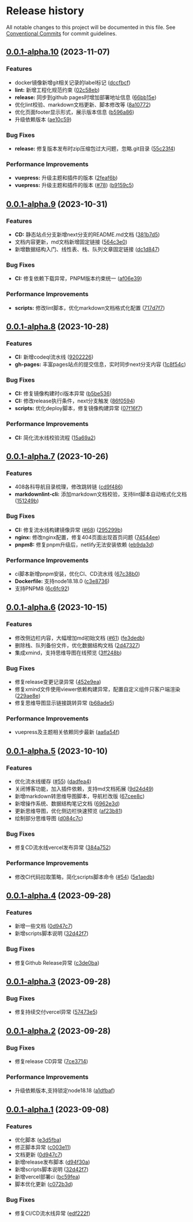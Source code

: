 # Release history

All notable changes to this project will be documented in this file. See [Conventional Commits](https://conventionalcommits.org) for commit guidelines.

<!-- #region recent-alpha -->

## [0.0.1-alpha.10](https://github.com/142vip/408CSFamily/compare/v0.0.1-alpha.9...v0.0.1-alpha.10) (2023-11-07)


### Features

* docker镜像新增git相关记录的label标记 ([dccfbcf](https://github.com/142vip/408CSFamily/commit/dccfbcfea64e2abd13cfb36ff5ea74fef2273c9f))
* **lint:** 新增工程化规范约束 ([02c58eb](https://github.com/142vip/408CSFamily/commit/02c58eb67227b356eff7b77b518b5037cb98a65b))
* **release:** 同步到github pages时增加部署地址信息 ([66bb15e](https://github.com/142vip/408CSFamily/commit/66bb15e944ec3b6a7c5247b35793adbf7c0227fe))
* 优化lint校验、markdown文档更新、脚本修改等 ([8a10772](https://github.com/142vip/408CSFamily/commit/8a10772cf95b746413b002da346b9a0a67218219))
* 优化页面footer显示形式，展示版本信息 ([b596a86](https://github.com/142vip/408CSFamily/commit/b596a867138014c19f8f9640a0a28cd73cc0d5b1))
* 升级依赖版本 ([ae10c59](https://github.com/142vip/408CSFamily/commit/ae10c590c3e86b998a5f6348f659a29bf565191a))


### Bug Fixes

* **release:** 修复版本发布时zip压缩包过大问题，忽略.git目录 ([55c23f4](https://github.com/142vip/408CSFamily/commit/55c23f412b46a2f00f881953112b09c017406715))


### Performance Improvements

* **vuepress:** 升级主题和插件的版本 ([2feaf6b](https://github.com/142vip/408CSFamily/commit/2feaf6b7bc67b4fab9404dbba000d8e43a084dd9))
* **vuepress:** 升级主题和插件的版本 ([#78](https://github.com/142vip/408CSFamily/issues/78)) ([b9159c5](https://github.com/142vip/408CSFamily/commit/b9159c5bea75adee6163a183c1ee57558b2504a6))

## [0.0.1-alpha.9](https://github.com/142vip/408CSFamily/compare/v0.0.1-alpha.8...v0.0.1-alpha.9) (2023-10-31)


### Features

* **CD:** 静态站点分支新增next分支的README.md文档 ([381b7d5](https://github.com/142vip/408CSFamily/commit/381b7d55a029cfe4b4fc390b4d3f1b3e4a48dda8))
* 文档内容更新，md文档新增固定链接 ([564c3e0](https://github.com/142vip/408CSFamily/commit/564c3e06d674d620de258de52f07435540f31abf))
* 新增数据结构入门、线性表、栈、队列文章固定链接 ([dc1d847](https://github.com/142vip/408CSFamily/commit/dc1d8479e4d417279945dd780125395ccefeab5a))


### Bug Fixes

* **CI:** 修复依赖下载异常，PNPM版本约束统一 ([af06e39](https://github.com/142vip/408CSFamily/commit/af06e39ed52c3b90c3caaa5b38b830726606a8bd))


### Performance Improvements

* **scripts:** 修改lint脚本，优化markdown文档格式化配置 ([717d7f7](https://github.com/142vip/408CSFamily/commit/717d7f7a093f504a744cedac169451c7b0567411))

## [0.0.1-alpha.8](https://github.com/142vip/408CSFamily/compare/v0.0.1-alpha.7...v0.0.1-alpha.8) (2023-10-28)


### Features

* **CI:** 新增codeql流水线 ([9202226](https://github.com/142vip/408CSFamily/commit/92022260251fda3aa5458d9a35de0eca35f02d93))
* **gh-pages:** 丰富pages站点的提交信息，实时同步next分支内容 ([1c8f54c](https://github.com/142vip/408CSFamily/commit/1c8f54cc34375792c63005d753ddadcb8603c8fe))


### Bug Fixes

* **CI:** 修复镜像构建时ci版本异常 ([b5be536](https://github.com/142vip/408CSFamily/commit/b5be53605a74249e6ddb0557774a18e1c220119e))
* **CI:** 修改release执行条件，next分支触发 ([86f0594](https://github.com/142vip/408CSFamily/commit/86f0594c4e5ccec4906857cc9bdba822ecd6066f))
* **scripts:** 优化deploy脚本，修复镜像构建异常 ([07f16f7](https://github.com/142vip/408CSFamily/commit/07f16f72cf63e443c25e3d07c19659c7daf917dc))


### Performance Improvements

* **CI:** 简化流水线校验流程 ([15a69a2](https://github.com/142vip/408CSFamily/commit/15a69a2c943f63b2b5f86acae599c9373c4c5ff6))

## [0.0.1-alpha.7](https://github.com/142vip/408CSFamily/compare/v0.0.1-alpha.6...v0.0.1-alpha.7) (2023-10-26)


### Features

* 408各科导航目录梳理，修改跳转链 ([cd9f486](https://github.com/142vip/408CSFamily/commit/cd9f486bfb3c4f058777102f4ec95d284eafe956))
* **markdownlint-cli:** 添加markdown文档校验，支持lint脚本自动格式化文档 ([151249b](https://github.com/142vip/408CSFamily/commit/151249bf2eda3c190b3b6c61cdcf5d4cc8c5b18c))


### Bug Fixes

* **CI:** 修复流水线构建镜像异常 ([#68](https://github.com/142vip/408CSFamily/issues/68)) ([295299b](https://github.com/142vip/408CSFamily/commit/295299b4b521dc2cc692013c9d0b23d5dc3c431b))
* **nginx:** 修改nginx配置，修复404页面出现首页问题 ([74544ee](https://github.com/142vip/408CSFamily/commit/74544ee6fe85f1c95d73b95f502050e452460b50))
* **pnpm8:** 修复pnpm升级后，netlify无法安装依赖 ([eb9da3d](https://github.com/142vip/408CSFamily/commit/eb9da3d2425a5bba56e8b7a9a5807397e8d14107))


### Performance Improvements

* ci脚本新增pnpm安装，优化CI、CD流水线 ([67c38b0](https://github.com/142vip/408CSFamily/commit/67c38b0564ba7388058ca896498bc26a7fb3e35f))
* **Dockerfile:** 支持node18.18.0 ([c3e8736](https://github.com/142vip/408CSFamily/commit/c3e87363551cd436774ebe2e08185a8126dbedb6))
* 支持PNPM8 ([6c6fc92](https://github.com/142vip/408CSFamily/commit/6c6fc92c40d8807288d12f657febad776090b160))

## [0.0.1-alpha.6](https://github.com/142vip/408CSFamily/compare/v0.0.1-alpha.5...v0.0.1-alpha.6) (2023-10-15)

### Features

- 修改侧边栏内容，大幅增加md初始文档 ([#61](https://github.com/142vip/408CSFamily/issues/61)) ([fe3dedb](https://github.com/142vip/408CSFamily/commit/fe3dedbc35068a8498ea106e944f963488bfb3c5))
- 删除栈、队列备份文件，优化数据结构文档 ([2d47327](https://github.com/142vip/408CSFamily/commit/2d473270cc5924d5333200f759e7ec212ee4e43f))
- 集成xmind，支持思维导图在线预览 ([3ff248b](https://github.com/142vip/408CSFamily/commit/3ff248b2cdb08313dbaae70eb9665dc9e4b529c1))

### Bug Fixes

- 修复release变更记录异常 ([452e9ea](https://github.com/142vip/408CSFamily/commit/452e9ead6d7a61d0add18235f81011cf7decdf88))
- 修复xmind文件使用viewer依赖构建异常，配置自定义组件只客户端渲染 ([229ae8e](https://github.com/142vip/408CSFamily/commit/229ae8e41c8540e0b5e1297ac0d19907997f5209))
- 修复思维导图显示链接跳转异常 ([b68ade5](https://github.com/142vip/408CSFamily/commit/b68ade5005e89861172c9be1b0e5a9b5a741e464))

### Performance Improvements

- vuepress及主题相关依赖同步最新 ([aa6a54f](https://github.com/142vip/408CSFamily/commit/aa6a54f5a9ec1f4c3313350275415b983c7d84ee))

## [0.0.1-alpha.5](https://github.com/142vip/408CSFamily/compare/v0.0.1-alpha.4...v0.0.1-alpha.5) (2023-10-10)

### Features

- 优化流水线缓存 ([#55](https://github.com/142vip/408CSFamily/issues/55)) ([dadfea4](https://github.com/142vip/408CSFamily/commit/dadfea48ce9da2632044bb75a186cb774fcbd805))
- 关闭博客功能，加入插件依赖，支持md文档拓展 ([9d24d49](https://github.com/142vip/408CSFamily/commit/9d24d49669768fe0c40f1362ef06110e6fd14f68))
- 新增markdown转思维导图脚本，导航栏改版 ([67cee8c](https://github.com/142vip/408CSFamily/commit/67cee8cbc70ba030e47f2b2a4b3299e760468d49))
- 新增操作系统、数据结构笔记文档 ([6962e3d](https://github.com/142vip/408CSFamily/commit/6962e3d48be173733c818cbc69302a338659d03c))
- 更新思维导图，优化侧边栏快速预览 ([af23b81](https://github.com/142vip/408CSFamily/commit/af23b81246144f545e337f83cfa2bed65dfe6daf))
- 绘制部分思维导图 ([d084c7c](https://github.com/142vip/408CSFamily/commit/d084c7c12d1a62bcf685cc54a23a28d3cdb4abf8))

### Bug Fixes

- 修复CD流水线vercel发布异常 ([384a752](https://github.com/142vip/408CSFamily/commit/384a7524744f4605487d3c2d4ded2e1bef6ae03d))

### Performance Improvements

- 修改CI代码拉取策略，简化scripts脚本命令 ([#54](https://github.com/142vip/408CSFamily/issues/54)) ([5e1aedb](https://github.com/142vip/408CSFamily/commit/5e1aedbd463fcd265c8641270ae65429481fb1d1))

## [0.0.1-alpha.4](https://github.com/142vip/408CSFamily/compare/v0.0.1-alpha.3...v0.0.1-alpha.4) (2023-09-28)

### Features

- 新增一些文档 ([0d947c7](https://github.com/142vip/408CSFamily/commit/0d947c74c20dbdf170cc49f0281ff4b196b6b206))
- 新增scripts脚本说明 ([32d42f7](https://github.com/142vip/408CSFamily/commit/32d42f77bb5103760794994c0481d7d9b632d1d4))

### Bug Fixes

- 修复Github Release异常 ([c3de0ba](https://github.com/142vip/408CSFamily/commit/c3de0bae093237e870fa8e534e69c219ddd02301))

## [0.0.1-alpha.3](https://github.com/142vip/408CSFamily/compare/v0.0.1-alpha.2...v0.0.1-alpha.3) (2023-09-28)

### Bug Fixes

- 修复持续交付vercel异常 ([57473e5](https://github.com/142vip/408CSFamily/commit/57473e5e491a0133a2b5494c3b9e7e65b990dd23))

## [0.0.1-alpha.2](https://github.com/142vip/408CSFamily/compare/v0.0.1-alpha.1...v0.0.1-alpha.2) (2023-09-28)

### Bug Fixes

- 修复release CD异常 ([7ce3714](https://github.com/142vip/408CSFamily/commit/7ce3714f9bcfbcad40ef9df462a343b37742273a))

### Performance Improvements

- 升级依赖版本,支持锁定node18.18 ([a1dfbaf](https://github.com/142vip/408CSFamily/commit/a1dfbaf1d3c22ff5844d5c976e24b35d2578a62e))

## [0.0.1-alpha.1](https://github.com/142vip/408CSFamily/compare/v0.0.1-alpha.0...v0.0.1-alpha.1) (2023-09-08)

### Features

- 优化脚本 ([e3d5fba](https://github.com/142vip/408CSFamily/commit/e3d5fbad7814d0cb652484e0eb5acbdcbe2d940b))
- 修正脚本异常 ([c003e11](https://github.com/142vip/408CSFamily/commit/c003e11b8044bfdf1ff7151f04f9c03fea777095))
- 文档更新 ([0d947c7](https://github.com/142vip/408CSFamily/commit/0d947c74c20dbdf170cc49f0281ff4b196b6b206))
- 新增release发布脚本 ([d94f30a](https://github.com/142vip/408CSFamily/commit/d94f30aa20063cd1c8bd9b08f63acf484fe2e698))
- 新增scripts脚本说明 ([32d42f7](https://github.com/142vip/408CSFamily/commit/32d42f77bb5103760794994c0481d7d9b632d1d4))
- 新增vercel部署ci ([bc59fea](https://github.com/142vip/408CSFamily/commit/bc59fea739b0e20497ac86daf06a2bdbb11f8cf5))
- 脚本优化更新 ([c072b3d](https://github.com/142vip/408CSFamily/commit/c072b3d3a4ae70d542a59b52babb1d67b4102230))

### Bug Fixes

- 修复CI/CD流水线异常 ([edf222f](https://github.com/142vip/408CSFamily/commit/edf222f297dbe57782f46fd6d38dd7c92d59e3fe))

<!-- #endregion recent-alpha -->